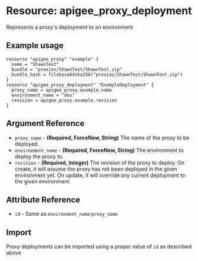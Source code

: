 # Resource: apigee_proxy_deployment
Represents a proxy's deployment to an environment
## Example usage
```hcl
resource "apigee_proxy" "example" {
  name = "ShawnTest"
  bundle = "proxies/ShawnTest/ShawnTest.zip"
  bundle_hash = filebase64sha256("proxies/ShawnTest/ShawnTest.zip")
}
resource "apigee_proxy_deployment" "ExampleDeployment" {
  proxy_name = apigee_proxy.example.name
  environment_name = "dev"
  revision = apigee_proxy.example.revision
}
```
## Argument Reference
* `proxy_name` - **(Required, ForceNew, String)** The name of the proxy to be deployed.
* `environment_name` - **(Required, ForceNew, String)** The environment to deploy the proxy to.
* `revision` - **(Required, Integer)** The revision of the proxy to deploy.  On create, it will assume the proxy has not been deployed in the given environment yet.  On update, it will override any current deployment to the given environment.
## Attribute Reference
* `id` - Same as `environment_name`:`proxy_name`
## Import
Proxy deployments can be imported using a proper value of `id` as described above
